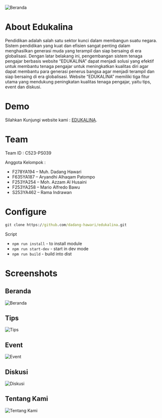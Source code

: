![Beranda](https://github.com/dadang-hawari/edukalina/assets/118704549/f338998c-9852-4f4e-b091-35f50767a90a)

# About Edukalina
Pendidikan adalah salah satu sektor kunci dalam membangun suatu negara.
Sistem pendidikan yang kuat dan efisien sangat penting dalam menghasilkan generasi
muda yang terampil dan siap bersaing di era globalisasi.
Dengan latar belakang ini, pengembangan sistem tenaga pengajar berbasis
website “EDUKALINA” dapat menjadi solusi yang efektif untuk membantu tenaga
pengajar untuk meningkatkan kualitas diri agar dapat membantu para
generasi penerus bangsa agar menjadi terampil dan siap bersaing di era
globalisasi. Website “EDUKALINA” memiliki tiga fitur utama yang mendukung peningkatan kualitas 
tenaga pengajar, yaitu tips, event dan diskusi.

# Demo

Silahkan Kunjungi website kami : [EDUKALINA](https://edukalina.netlify.app// "Edukalina").

# Team

Team ID : C523-PS039

Anggota Kelompok :

- F278YA194 – Muh. Dadang Hawari
- F635YA187 – Aryandhi Alhaqam Patompo
- F253YA254 – Moh. Azzam Al Husaini
- F253YA258 – Mario Alfredo Bawu
- S253YA462 – Rama Indrawan

# Configure
```cmd
git clone https://github.com/dadang-hawari/edukalina.git
```

Script
- `npm run install` - to install module
- `npm run start-dev` - start in dev mode
- `npm run build` - build into dist

# Screenshots

## Beranda

![Beranda](https://github.com/dadang-hawari/edukalina/assets/118704549/2db16426-daf4-4a39-8ef7-e962f6d7c0fc)

## Tips

![Tips](https://github.com/dadang-hawari/edukalina/assets/118704549/f385e7f7-71c1-4ee4-981f-47e4ef61d61a)

## Event

![Event](https://github.com/dadang-hawari/edukalina/assets/118704549/81a4dd2a-c7e1-496a-80f4-5a905124f034)

## Diskusi

![Diskusi](https://github.com/dadang-hawari/edukalina/assets/118704549/261ee89a-2bd2-418e-a46f-f7a0bd0d0a77)

## Tentang Kami

![Tentang Kami](https://github.com/dadang-hawari/edukalina/assets/118704549/6f86c00a-f53a-431b-b039-e1efec802426)


